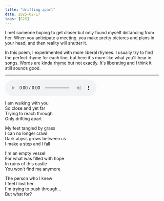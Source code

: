 ```yaml
---
title: "drifting apart"
date: 2025-02-17
tags: [G2S]
---
```


I met someone hoping to get closer but only found myself distancing from her. When you anticipate a meeting, you make pretty pictures and plans in your head, and then reality will shutter it.

In this poem, I experimented with more liberal rhymes. I usually try to find the perfect rhyme for each line, but here it's more like what you'll hear in songs. Words are kinda rhyme but not exactly. It's liberating and I think it still sounds good.

---

<audio controls src="/drifting-apart.ogg" preload="metadata"></audio>

I am walking with you  
So close and yet far  
Trying to reach through  
Only drifting apart  

My feet tangled by grass  
I can no longer crawl  
Dark abyss grows between us  
I make a step and I fall  

I'm an empty vessel  
For what was filled with hope  
In ruins of this castle  
You won't find me anymore  

<!-- You're words are poison  
You're indifference is blade  
Your look is venom,  
Your silence is a shade.   -->

The person who I knew  
I feel I lost her  
I'm trying to push through...  
But what for?  
